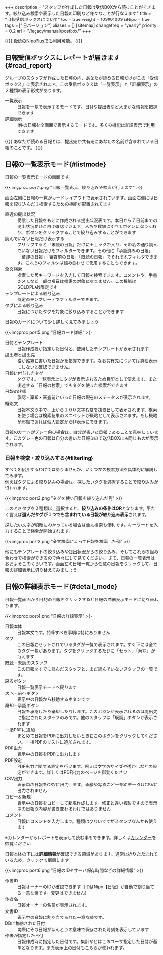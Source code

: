 +++
description = "スタッフが作成した日報は受信BOXから読むことができます。絞り込み検索や表示した日報の印刷など様々なことが行なえます"
title = "日報受信ボックスについて"
toc = true
weight = 109001009
isNipo = true
tags = ["旧バージョン"]
aliases = []
[sitemap]
  changefreq = "yearly"
  priority = 0.2
url = "/legacy/manual/postbox/"
+++




{{<note>}}
[後続のNipoPlusでも利用可能](/docs/manual/read-report/list/)。
{{</note>}}


## 日報受信ボックスにレポートが届きます{#read_report}

グループのスタッフが作成した日報の内、あなたが読める日報だけがこの「受信ボックス」に表示されます。この受信ボックスは「一覧表示」と「詳細表示」の２種類の表示形式があります。

<dl class="basic">
  <dt>一覧表示</dt>
  <dd>日報を一覧で表示するモードです。日付や提出者など大まかな情報を把握できます</dd>
  <dt>詳細表示</dt>
  <dd>1件の日報を全画面で表示するモードです。多くの機能は詳細表示で利用できます</dd>
</dl>

{{<alice pos="left" icon="default">}}
あなたが読める日報とは、提出先か共有先にあなたの名前が含まれている日報のことです。
{{</alice>}}

## 日報の一覧表示モード{#listmode}

日報の一覧表示モードの画面です。

{{<imgproc post1.png "日報一覧表示。絞り込みや検索が行えます" >}}

画面左側に日報の一覧がカードレイアウトで表示されています。画面右側には日報を絞り込んだり検索するための機能が配置されてます

<dl class="basic">
  <dt>直近の提出状況</dt>
  <dd>受信した日報をもとに作成される提出状況表です。本日から７日前までの提出状況がひと目で確認できます。人名や数値はすべてボタンになっており、ボタンをクリックすることで絞り込みすることができます</dd>
  <dt>読んでいない日報だけ表示する</dt>
  <dd>クリックすると「未読の日報」だけにチェックが入り、その名の通り読んでいない日報だけをフィルターできます。その他に「承認済みの日報」「棄却の日報」「審査前の日報」「既読の日報」でそれぞれフィルタできます。これらのフィルタは組み合わせて使用することもできます。</dd>
  <dt>全文検索</dt>
  <dd>検索した居キーワードを入力して日報を検索できます。コメントや、手書きメモなど一部の項目は検索の対象になりません。この機能はGOLDPLAN限定です</dd>
  <dt>テンプレートによる絞り込み</dt>
  <dd>特定のテンプレートでフィルターできます。</dd>
  <dt>タグによる絞り込み</dt>
  <dd>日報につけたタグを対象に絞り込みすることができます</dd>
</dl>

日報のカードについて少し詳しく見てみましょう

{{<imgproc post5.png "日報カード詳細" >}}

<dl class="basic">
  <dt>日付とテンプレート</dt>
  <dd>日報作成者が指定した日付と、使用したテンプレートが表示されます</dd>
  <dt>提出者と提出先</dt>
  <dd>誰が誰宛に書いた日報かを把握できます。なお共有先については詳細表示にしないと確認できません。</dd>
  <dt>日報に付与したタグ</dt>
  <dd>タグです。一覧表示上にタグが表示されるため目印として使えます。また後述する「日報の検索」でもタグを使った検索ができます</dd>
  <dt>日報の状態</dt>
  <dd>承認・棄却・審査前といった日報の現在のステータスが表示されます。</dd>
  <dt>概略文</dt>
  <dd>日報本文の中で、上から１００文字程度を抜き出して表示されます。検索を使う場合は検索結果のスニペットが概略として表示されます。もし概略が邪魔であれば個人設定から非表示にできます。</dd>
</dl>

日報のカードがグレー色の場合は、自分が書いた日報であることを意味しています。このグレー色の日報は自分の書いた日報なので送信BOXにも同じものが表示されます。

### 日報を検索・絞り込みする{#filterling}

すべてを紹介するわけではありませんが、いくつかの検索方法を具体的に解説してみます。  
例えばタグによる絞り込みの場合は、探したいタグを選択することで絞り込みが行われます。

{{<imgproc post2.png "タグを使い日報を絞り込んだ例" >}}

このときタグを２種類以上選択すると、**絞り込みの条件はOR**となります。平たく言えば**選んだタグが１つでも含まれている日報が絞り込み表示**されます。

探したい文字が明確にわかっている場合は全文検索も便利です。キーワードを入力することで検索が開始されます。

{{<imgproc post3.png "全文検索によって日報を検索した例" >}}

他にもテンプレートの絞り込みや提出状況からの絞り込み、そしてこれらの組み合わせで検索ができるので色々試して見てください。
さて、日報の一覧表示はおおよそこのくらいです。画面左の日報一覧から任意の日報をクリックして、日報の詳細表示に切り替えてみましょう

## 日報の詳細表示モード{#detail_mode}

日報一覧画面から目的の日報をクリックすると日報の詳細表示モードに切り替わります。

{{<imgproc post4.png "日報の詳細表示" >}}

<dl class="basic">
  <dt>日報本体</dt>
  <dd>日報本文です。特筆すべき事項は特にありません</dd>
  <dt>タグ</dt>
  <dd>この日報にセットされているタグが一覧で表示されます。すぐ下には全てのタグ一覧があります。タグをクリックするたびに「セット」「解除」が行えます</dd>
  <dt>既読・未読のスタッフ</dt>
  <dd>この日報をすでに読んだスタッフと、まだ読んでいないスタッフの一覧です。</dd>
  <dt>戻るボタン</dt>
  <dd>日報一覧表示モードへ戻ります</dd>
  <dt>次へ・前へボタン</dt>
  <dd>表示中の日報から移動するボタンです</dd>
  <dt>棄却・承認ボタン</dt>
  <dd>日報を承認したり棄却したりします。このボタンが表示されるのは提出先に指定されたスタッフのみです。他のスタッフは「既読」ボタンが表示されます</dd>
  <dt>一括PDFに追加</dt>
  <dd>まとめて日報をPDFに出力したいときにこのボタンをクリックしてください。一括PDFのリストに追加されます。</dd>
  <dt>PDF出力</dt>
  <dd>表示中の日報をPDFに出力します</dd>
  <dt>PDF設定</dt>
  <dd>PDF出力に関する設定を行います。例えば文字のサイズや透かしなどの設定ができます。詳しくはPDF出力のページを御覧ください</dd>
  <dt>CSV出力</dt>
  <dd>表示中の日報をCSVに出力します。画像や写真など一部のデータはCSVに出力されません</dd>
  <dt>コピー＆新規</dt>
  <dd>表示中の日報をコピーして新規作成します。修正と違い複製ですので表示中の日報の内容が書き変わるわけではありません</dd>
  <dt>コメント</dt>
  <dd>日報にコメントを入力します。種類は少ないですがスタンプなんかも使えます</dd>
</dl>

※カレンダーからレポートを表示して読む事もできます。詳しくは[カレンダー](/legacy/manual/calendar/)を御覧ください

日報本体の下には**詳細情報**が確認できる領域があります。通常は折りたたまれているため、クリックで展開します

{{<imgproc post6.png "日報のIDやサーバ保存時間などの詳細情報" >}}

<dl class="basic">
  <dt>作者ID</dt>
  <dd>日報オーナーのIDが確認できます（IDはNipo【旧版】が自動で割り当てる一意な値です。変更はできません)</dd>
  <dt>作者名</dt>
  <dd>日報オーナーの名前が表示されます。</dd>
  <dt>文書ID</dt>
  <dd>表示中の日報に割り当てられた一意な値です。</dd>
  <dt>DBに格納された日付</dt>
  <dd>実際にその日報がほんとうの意味で保存された時刻を表示しています</dd>
  <dt>作者が指定した日付</dt>
  <dd>日報作成時に指定した日付です。集計などはこのユーザ指定した日付が基準となります。また表示上の日付もこちらが使われます。</dd>
</dl>
